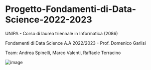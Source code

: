 # Progetto-Fondamenti-di-Data-Science-2022-2023

UNIPA - Corso di laurea triennale in Informatica (2086)

Fondamenti di Data Science A.A 2022/2023 - Prof. Domenico Garlisi

Team: Andrea Spinelli, Marco Valenti, Raffaele Terracino

![image](https://github.com/ArgonautAstra/Progetto-Data-Science-2023/assets/78497325/be97914c-58bb-4d4f-9670-4ebacfec7d88)
